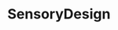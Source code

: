 # SensoryDesign


<object data="Multi-Sensor Positioning System Design.pdf" width="1000" height="1000" type='application/pdf'></object>
